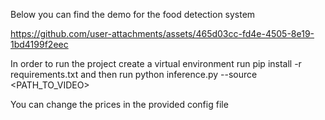 Below you can find the demo for the food detection system

https://github.com/user-attachments/assets/465d03cc-fd4e-4505-8e19-1bd4199f2eec

In order to run the project create a virtual environment run pip install -r requirements.txt and then run python inference.py --source <PATH_TO_VIDEO>

You can change the prices in the provided config file
